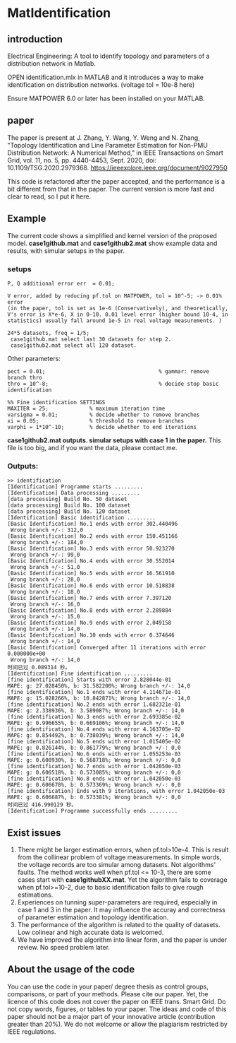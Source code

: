 # MatIdentification
## introduction
Electrical Engineering: A tool to identify topology and parameters of a distribution network in Matlab.

OPEN identification.mlx in MATLAB and it introduces a way to make identification on distribution networks. (voltage tol = 10e-8 here)

Ensure MATPOWER 6.0 or later has been installed on your MATLAB.

## paper
The paper is present at
J. Zhang, Y. Wang, Y. Weng and N. Zhang, "Topology Identification and Line Parameter Estimation for Non-PMU Distribution Network: A Numerical Method," in IEEE Transactions on Smart Grid, vol. 11, no. 5, pp. 4440-4453, Sept. 2020, doi: 10.1109/TSG.2020.2979368. https://ieeexplore.ieee.org/document/9027950 

This code is refactored after the paper accepted, and the performance is a bit different from that in the paper. The current version is more fast and clear to read, so I put it here.

## Example
The current code shows a simplified and kernel version of the proposed model. **case1github.mat** and **case1github2.mat** show example data and results, with simular setups in the paper. 
### setups
```
P, Q additional error err  = 0.01; 

V error, added by reducing pf.tol on MATPOWER, tol = 10^-5; -> 0.01% error
(in the paper, tol is set as 1e-6 (Conservatively), and theoretically, V's error is X*e-6, X in 0-10. 0.01 level error (higher bound 10-4, in statistics) usually fall around 1e-5 in real voltage measurements. )

24*5 datasets, freq = 1/5;
 case1github.mat select last 30 datasets for step 2.
 case1github2.mat select all 120 dataset.
```
Other parameters:
```
pect = 0.01;                                    % gammar: remove branch thro
thro = 10^-8;                                   % decide stop basic identification

%% Fine identification SETTINGS
MAXITER = 25;             % maximum iteration time
varsigma = 0.01;          % decide whether to remove branches
xi = 0.05;                % threshold to remove branches
varphi = 1*10^-10;        % decide whether to end iterations
```

**case1github2.mat outputs. simular setups with case 1 in the paper.**
This file is too big, and if you want the data, please contact me.

### Outputs:
```
>> identification
[Identification] Programme starts .........
[Identification] Data processing .........
[data processing] Build No. 50 dataset
[data processing] Build No. 100 dataset
[data processing] Build No. 120 dataset
[Identification] Basic identification .........
[Basic Identification] No.1 ends with error 302.440496
 Wrong branch +/-: 312,0
[Basic Identification] No.2 ends with error 150.451166
 Wrong branch +/-: 184,0
[Basic Identification] No.3 ends with error 50.923270
 Wrong branch +/-: 99,0
[Basic Identification] No.4 ends with error 30.552014
 Wrong branch +/-: 51,0
[Basic Identification] No.5 ends with error 16.561910
 Wrong branch +/-: 28,0
[Basic Identification] No.6 ends with error 10.518838
 Wrong branch +/-: 18,0
[Basic Identification] No.7 ends with error 7.397120
 Wrong branch +/-: 16,0
[Basic Identification] No.8 ends with error 2.289884
 Wrong branch +/-: 15,0
[Basic Identification] No.9 ends with error 2.049158
 Wrong branch +/-: 14,0
[Basic Identification] No.10 ends with error 0.374646
 Wrong branch +/-: 14,0
[Basic Identification] Converged after 11 iterations with error 0.000000e+00
 Wrong branch +/-: 14,0
时间已过 0.089314 秒。
[Identification] Fine identification .........
[fine identification] Starts with error 2.828044e-01
MAPE: g: 27.028450%, b: 31.582200%; Wrong branch +/-: 14,0
[fine identification] No.1 ends with error 4.114671e-01
MAPE: g: 15.028266%, b: 10.842871%; Wrong branch +/-: 14,0
[fine identification] No.2 ends with error 1.682321e-01
MAPE: g: 2.338936%, b: 3.589087%; Wrong branch +/-: 14,0
[fine identification] No.3 ends with error 2.693385e-02
MAPE: g: 0.996655%, b: 0.669106%; Wrong branch +/-: 14,0
[fine identification] No.4 ends with error 4.163705e-02
MAPE: g: 0.854492%, b: 0.738039%; Wrong branch +/-: 14,0
[fine identification] No.5 ends with error 1.015405e-02
MAPE: g: 0.826144%, b: 0.861779%; Wrong branch +/-: 0,0
[fine identification] No.6 ends with error 1.055253e-03
MAPE: g: 0.600930%, b: 0.568718%; Wrong branch +/-: 0,0
[fine identification] No.7 ends with error 1.042050e-03
MAPE: g: 0.606518%, b: 0.573085%; Wrong branch +/-: 0,0
[fine identification] No.8 ends with error 1.042050e-03
MAPE: g: 0.606678%, b: 0.573369%; Wrong branch +/-: 0,0
[fine identification] Ends with 9 iterations, with error 1.042050e-03
MAPE: g: 0.606687%, b: 0.573381%; Wrong branch +/-: 0,0
时间已过 416.990129 秒。
[Identification] Programme successfully ends .........
```
## Exist issues
1. There might be larger estimation errors, when pf.tol>10e-4. This is result from the collinear problem of voltage measurements. In simple words, the voltage records are too simular among datasets. Not algorithms' faults. The method works well when pf.tol <= 10-3, there are some cases start with **case1githubXX.mat**. Yet the algorithm fails to coverage when pf.tol>=10-2, due to basic identification fails to give rough estimations.
2. Experiences on tunning super-parameters are required, especially in case 1 and 3 in the paper. It may influence the accuray and correctness of parameter estimation and topology identification.
3. The performance of the algorithm is related to the quality of datasets. Low colinear and high accurate data is welcomed.
4. We have improved the algorithm into linear form, and the paper is under review. No speed problem later.

## About the usage of the code
You can use the code in your paper/ degree thesis as control groups, comparisons, or part of your methods. Please cite our paper.
Yet, the licence of this code does not cover the paper on IEEE trans. Smart Grid. Do not copy words, figures, or tables to your paper.
The ideas and code of this paper should not be a major part of your innovative article (contribution greater than 20%).  We do not welcome or allow the plagiarism restricted by IEEE regulations.
